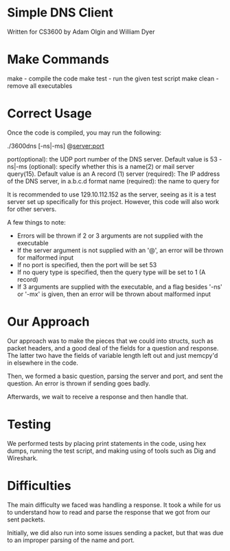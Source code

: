 Simple DNS Client
=================

Written for CS3600 by Adam Olgin and William Dyer

Make Commands
=============

make - compile the code
make test - run the given test script
make clean - remove all executables

Correct Usage
=============

Once the code is compiled, you may run the following:

./3600dns [-ns|-ms] @<server:port> <name>

  port(optional): the UDP port number of the DNS server. Default value is 53
  -ns|-ms (optional): specify whether this is a name(2) or mail server query(15). Default value is an A record (1)
  server (required): The IP address of the DNS server, in a.b.c.d format
  name (required): the name to query for

It is recommended to use 129.10.112.152 as the server, seeing as it is a test server set up
specifically for this project. However, this code will also work for other servers.

A few things to note:
* Errors will be thrown if 2 or 3 arguments are not supplied with the executable
* If the server argument is not supplied with an '@', an error will be thrown for malformed input
* If no port is specified, then the port will be set 53
* If no query type is specified, then the query type will be set to 1 (A record)
* If 3 arguments are supplied with the executable, and a flag besides '-ns' or '-mx' is given, then an error
  will be thrown about malformed input

Our Approach
============

Our approach was to make the pieces that we could into structs, such as packet headers,
and a good deal of the fields for a question and response. The latter two have the fields of variable length left out
and just memcpy'd in elsewhere in the code.

Then, we formed a basic question, parsing the server and port, and sent the question. An error is thrown if sending goes badly.

Afterwards, we wait to receive a response and then handle that.

Testing
=======

We performed tests by placing print statements in the code, using hex dumps, running the test script,
and making using of tools such as Dig and Wireshark.

Difficulties
============

The main difficulty we faced was handling a response. It took a while for us to understand
how to read and parse the response that we got from our sent packets.

Initially, we did also run into some issues sending a packet, but that was due to an improper
parsing of the name and port.
